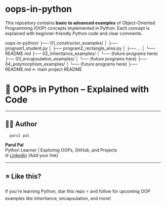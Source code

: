# oops-in-python
This repository contains **basic to advanced examples** of Object-Oriented Programming (OOP) concepts implemented in Python. Each concept is explained with beginner-friendly Python code and clear comments.

oops-in-python/
├── 01_constructor_examples/
│   ├── program1_student.py
│   ├── program2_rectangle_area.py
│   ├── ...
│   └── README.md
├── 02_inheritance_examples/
│   └── (future programs here)
├── 03_encapsulation_examples/
│   └── (future programs here)
├── 04_polymorphism_examples/
│   └── (future programs here)
├── README.md   ← main project README
# 🧠 OOPs in Python – Explained with Code


---


## 👩‍💻 Author
      parul pal

**Parul Pal**  
Python Learner | Exploring OOPs, GitHub, and Projects  
🌐 [LinkedIn](https://www.parul-pal-145ba1306/) (Add your link)

---

## ⭐ Like this?

If you're learning Python, star this repo ⭐ and follow for upcoming OOP examples like inheritance, encapsulation, and more!

